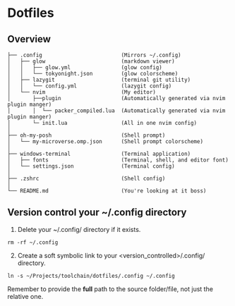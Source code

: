 # Dotfiles
## Overview
```
├── .config                         (Mirrors ~/.config)
│   ├── glow                        (markdown viewer)
│   │   ├── glow.yml                (glow config)
│   │   └── tokyonight.json         (glow colorscheme)
│   ├── lazygit                     (terminal git utility)
│   │   └── config.yml              (lazygit config)
│   └── nvim                        (My editor)
│       ├──plugin                   (Automatically generated via nvim plugin manger)
│       │  └── packer_compiled.lua  (Automatically generated via nvim plugin manger)
│       └─ init.lua                 (All in one nvim config)
│
├── oh-my-posh                      (Shell prompt)
│   └── my-microverse.omp.json      (Shell prompt colorscheme)
│
├── windows-terminal                (Terminal application)
│   ├── fonts                       (Terminal, shell, and editor font)
│   └── settings.json               (Terminal config)
│
├── .zshrc                          (Shell config)
│
└── README.md                       (You're looking at it boss)
```
## Version control your ~/.config directory
1. Delete your ~/.config/ directory if it exists.
``` Shell
rm -rf ~/.config
```
2. Create a soft symbolic link to your <version_controlled>/.config/ directory.
``` Shell
ln -s ~/Projects/toolchain/dotfiles/.config ~/.config
```
Remember to provide the **full** path to the source folder/file, not just the relative one.
